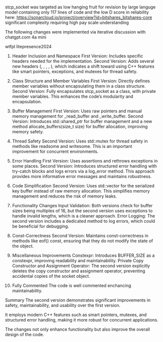 stcp_socket was targeted as low hanging fruit for revision by large languge model
containing only 117 lines of code 
and the low D score in reliability here:
https://sonarcloud.io/project/overview?id=bitshares_bitshares-core
significant complexity requiring high pay scale understanding

The following changes were implemented via iterative discussion with chatgpt.com 4a mini

wtfpl litepresence2024

1. Header Inclusion and Namespace
First Version: Includes specific headers needed for the implementation.
Second Version: Adds several new headers (<memory>, <vector>, <stdexcept>, <iostream>, <mutex>),
which indicates a shift toward using C++ features like smart pointers, exceptions, and
mutexes for thread safety.

2. Class Structure and Member Variables
First Version: Directly defines member variables without encapsulating them in a class structure.
Second Version: Fully encapsulates stcp_socket as a class, with private member variables.
This enhances the code’s modularity and encapsulation.

3. Buffer Management
First Version: Uses raw pointers and manual memory management for _read_buffer and _write_buffer.
Second Version: Introduces std::shared_ptr for buffer management and a new method
allocate_buffers(size_t size) for buffer allocation, improving memory safety.

4. Thread Safety
Second Version: Uses std::mutex for thread safety in methods like readsome and writesome.
This is an important improvement for concurrent environments.

5. Error Handling
First Version: Uses assertions and rethrows exceptions in some places.
Second Version: Introduces structured error handling with try-catch blocks
and logs errors via a log_error method.
This approach provides more informative error messages and maintains robustness.

6. Code Simplification
Second Version: Uses std::vector<char> for the serialized key buffer
instead of raw memory allocation. This simplifies memory management
and reduces the risk of memory leaks.

7. Functionality Changes
Input Validation: Both versions check for buffer sizes being multiples of 16,
but the second version uses exceptions to handle invalid lengths, which is a cleaner approach.
Error Logging: The second version includes a dedicated method to log errors,
which could be beneficial for debugging.

8. Const-Correctness
Second Version: Maintains const-correctness in methods like eof() const,
ensuring that they do not modify the state of the object.

9. Miscellaneous Improvements
Constexpr: Introduces BUFFER_SIZE as a constexpr, improving readability and maintainability.
Private Copy Constructor and Assignment Operator:
The second version explicitly deletes the copy constructor and assignment operator,
preventing accidental copies of the socket object.

10. Fully Commented
The code is well commented enchancing maintainability.

Summary
The second version demonstrates significant improvements in safety, maintainability,
and usability over the first version.

It employs modern C++ features such as smart pointers, mutexes, and structured error handling,
making it more robust for concurrent applications.

The changes not only enhance functionality but also improve the overall design of the code.
